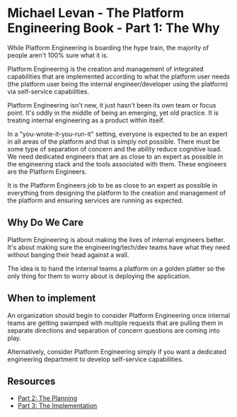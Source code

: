 # Michael Levan - The Platform Engineering Book - Part 1: The Why

While Platform Engineering is boarding the hype train, the majority of people aren't 100% sure what it is.

Platform Engineering is the creation and management of integrated capabilities that are implemented according to what the platform user needs (the platform user being the internal engineer/developer using the platform) via self-service capabilities.

Platform Engineering isn't new, it just hasn't been its own team or focus point. It's oddly in the middle of being an emerging, yet old practice. It is treating internal engineering as a product within itself.

In a "you-wrote-it-you-run-it" setting, everyone is expected to be an expert in all areas of the platform and that is simply not possible. There must be some type of separation of concern and the ability reduce cognitive load. We need dedicated engineers that are as close to an expert as possible in the engineering stack and the tools associated with them. These engineers are the Platform Engineers.

It is the Platform Engineers job to be as close to an expert as possible in everything from designing the platform to the creation and management of the platform and ensuring services are running as expected.

## Why Do We Care

Platform Engineering is about making the lives of internal engineers better. It's about making sure the engineering/tech/dev teams have what they need without banging their head against a wall.

The idea is to hand the internal teams a platform on a golden platter so the only thing for them to worry about is deploying the application.

## When to implement

An organization should begin to consider Platform Engineering once internal teams are getting swamped with multiple requests that are pulling them in separate directions and separation of concern questions are coming into play.

Alternatively, consider Platform Engineering simply if you want a dedicated engineering department to develop self-service capabilities.

## Resources

- [Part 2: The Planning](./2_the_planning.md)
- [Part 3: The Implementation](./3_the_implementation.md)
